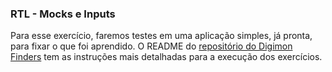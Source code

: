 ### RTL - Mocks e Inputs

Para esse exercício, faremos testes em uma aplicação simples, já pronta, para fixar o que foi aprendido.
O README do [repositório do Digimon Finders](https://github.com/tryber/exercise-digimon-finders) tem as instruções mais detalhadas para a execução dos exercícios.
